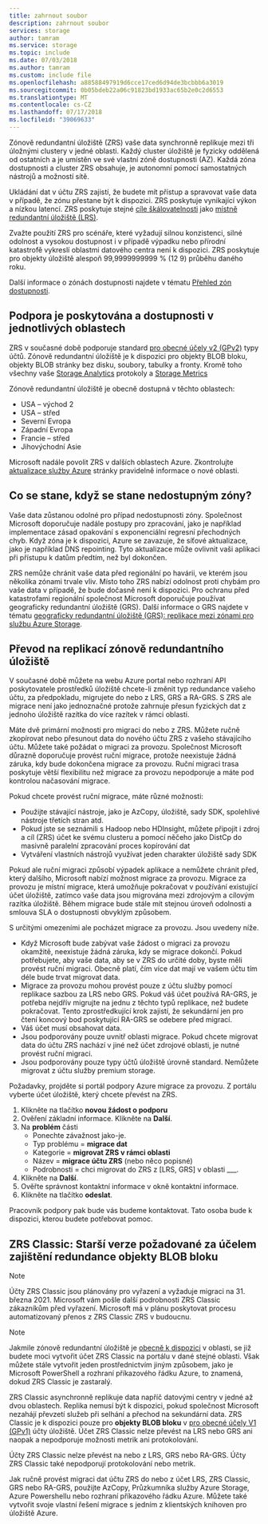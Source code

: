 ```yaml
---
title: zahrnout soubor
description: zahrnout soubor
services: storage
author: tamram
ms.service: storage
ms.topic: include
ms.date: 07/03/2018
ms.author: tamram
ms.custom: include file
ms.openlocfilehash: a88588497919d6cce17ced6d94de3bcbbb6a3019
ms.sourcegitcommit: 0b05bdeb22a06c91823bd1933ac65b2e0c2d6553
ms.translationtype: MT
ms.contentlocale: cs-CZ
ms.lasthandoff: 07/17/2018
ms.locfileid: "39069633"
---
```

Zónově redundantní úložiště (ZRS) vaše data synchronně replikuje mezi tři úložnými clustery v jedné oblasti. Každý cluster úložiště je fyzicky oddělená od ostatních a je umístěn ve své vlastní zóně dostupnosti (AZ). Každá zóna dostupnosti a cluster ZRS obsahuje, je autonomní pomocí samostatných nástrojů a možností sítě.

Ukládání dat v účtu ZRS zajistí, že budete mít přístup a spravovat vaše data v případě, že zónu přestane být k dispozici. ZRS poskytuje vynikající výkon a nízkou latencí. ZRS poskytuje stejné [cíle škálovatelnosti](../articles/storage/common/storage-scalability-targets.md) jako [místně redundantní úložiště (LRS)](../articles/storage/common/storage-redundancy-lrs.md).

Zvažte použití ZRS pro scénáře, které vyžadují silnou konzistenci, silné odolnost a vysokou dostupnost i v případě výpadku nebo přírodní katastrofě vykreslí oblastmi datového centra není k dispozici. ZRS poskytuje pro objekty úložiště alespoň 99,9999999999 % (12 9) průběhu daného roku.

Další informace o zónách dostupnosti najdete v tématu [Přehled zón dostupnosti](https://docs.microsoft.com/azure/availability-zones/az-overview).

## <a name="support-coverage-and-regional-availability"></a>Podpora je poskytována a dostupnosti v jednotlivých oblastech
ZRS v současné době podporuje standard [pro obecné účely v2 (GPv2)](../articles/storage/common/storage-account-options.md#general-purpose-v2-accounts) typy účtů. Zónově redundantní úložiště je k dispozici pro objekty BLOB bloku, objekty BLOB stránky bez disku, soubory, tabulky a fronty. Kromě toho všechny vaše [Storage Analytics](../articles/storage/common/storage-analytics.md) protokoly a [Storage Metrics](../articles/storage/common/storage-enable-and-view-metrics.md)

Zónově redundantní úložiště je obecně dostupná v těchto oblastech:

- USA – východ 2
- USA – střed
- Severní Evropa
- Západní Evropa
- Francie – střed
- Jihovýchodní Asie

Microsoft nadále povolit ZRS v dalších oblastech Azure. Zkontrolujte [aktualizace služby Azure](https://azure.microsoft.com/updates/) stránky pravidelně informace o nové oblasti.

## <a name="what-happens-when-a-zone-becomes-unavailable"></a>Co se stane, když se stane nedostupným zóny?

Vaše data zůstanou odolné pro případ nedostupnosti zóny. Společnost Microsoft doporučuje nadále postupy pro zpracování, jako je například implementace zásad opakování s exponenciální regresní přechodných chyb. Když zóna je k dispozici, Azure se zavazuje, že síťové aktualizace, jako je například DNS repointing. Tyto aktualizace může ovlivnit vaši aplikaci při přístupu k datům předtím, než byl dokončen.

ZRS nemůže chránit vaše data před regionální po havárii, ve kterém jsou několika zónami trvale vliv. Místo toho ZRS nabízí odolnost proti chybám pro vaše data v případě, že bude dočasně není k dispozici. Pro ochranu před katastrofami regionální společnost Microsoft doporučuje používat geograficky redundantní úložiště (GRS). Další informace o GRS najdete v tématu [geograficky redundantní úložiště (GRS): replikace mezi zónami pro službu Azure Storage](../articles/storage/common/storage-redundancy-grs.md).

## <a name="converting-to-zrs-replication"></a>Převod na replikací zónově redundantního úložiště
V současné době můžete na webu Azure portal nebo rozhraní API poskytovatele prostředků úložiště chcete-li změnit typ redundance vašeho účtu, za předpokladu, migrujete do nebo z LRS, GRS a RA-GRS. S ZRS ale migrace není jako jednoznačné protože zahrnuje přesun fyzických dat z jednoho úložiště razítka do více razítek v rámci oblasti. 

Máte dvě primární možnosti pro migraci do nebo z ZRS. Můžete ručně zkopírovat nebo přesunout data do nového účtu ZRS z vašeho stávajícího účtu. Můžete také požádat o migraci za provozu. Společnost Microsoft důrazně doporučuje provést ruční migrace, protože neexistuje žádná záruka, kdy bude dokončena migrace za provozu. Ruční migraci trasa poskytuje větší flexibilitu než migrace za provozu nepodporuje a máte pod kontrolou načasování migrace.

Pokud chcete provést ruční migrace, máte různé možnosti:
- Použijte stávající nástroje, jako je AzCopy, úložiště, sady SDK, spolehlivé nástroje třetích stran atd.
- Pokud jste se seznámili s Hadoop nebo HDInsight, můžete připojit i zdroj a cíl (ZRS) účet ke svému clusteru a pomocí něčeho jako DistCp do masivně paralelní zpracování proces kopírování dat
- Vytváření vlastních nástrojů využívat jeden charakter úložiště sady SDK

Pokud ale ruční migraci způsobí výpadek aplikace a nemůžete chránit před, který dalšího, Microsoft nabízí možnost migrace za provozu. Migrace za provozu je místní migrace, která umožňuje pokračovat v používání existující účet úložiště, zatímco vaše data jsou migrována mezi zdrojovým a cílovým razítka úložiště. Během migrace bude stále mít stejnou úroveň odolnosti a smlouva SLA o dostupnosti obvyklým způsobem.

S určitými omezeními ale pocházet migrace za provozu. Jsou uvedeny níže.

- Když Microsoft bude zabývat vaše žádost o migraci za provozu okamžitě, neexistuje žádná záruka, kdy se migrace dokončí. Pokud potřebujete, aby vaše data, aby se v ZRS do určité doby, byste měli provést ruční migraci. Obecně platí, čím více dat mají ve vašem účtu tím déle bude trvat migrovat data. 
- Migrace za provozu mohou provést pouze z účtu služby pomocí replikace sazbou za LRS nebo GRS. Pokud váš účet používá RA-GRS, je potřeba nejdřív migrujte na jednu z těchto typů replikace, než budete pokračovat. Tento zprostředkující krok zajistí, že sekundární jen pro čtení koncový bod poskytující RA-GRS se odebere před migrací.
- Váš účet musí obsahovat data.
- Jsou podporovány pouze uvnitř oblasti migrace. Pokud chcete migrovat data do účtu ZRS nachází v jiné než účet zdrojové oblasti, je nutné provést ruční migraci.
- Jsou podporovány pouze typy účtů úložiště úrovně standard. Nemůžete migrovat z účtu služby premium storage.

Požadavky, projděte si portál podpory Azure migrace za provozu. Z portálu vyberte účet úložiště, který chcete převést na ZRS.
1. Klikněte na tlačítko **novou žádost o podporu**
2. Ověření základní informace. Klikněte na **Další**. 
3. Na **problém** části 
    - Ponechte závažnost jako-je.
    - Typ problému = **migrace dat**
    - Kategorie = **migrovat ZRS v rámci oblasti**
    - Název = **migrace účtu ZRS** (nebo něco popisné)
    - Podrobnosti = chci migrovat do ZRS z [LRS, GRS] v oblasti ___. 
4. Klikněte na **Další**.
5. Ověřte správnost kontaktní informace v okně kontaktní informace.
6. Klikněte na tlačítko **odeslat**.

Pracovník podpory pak bude vás budeme kontaktovat. Tato osoba bude k dispozici, kterou budete potřebovat pomoc. 

## <a name="zrs-classic-a-legacy-option-for-block-blobs-redundancy"></a>ZRS Classic: Starší verze požadované za účelem zajištění redundance objekty BLOB bloku
> [!NOTE]
> Účty ZRS Classic jsou plánovány pro vyřazení a vyžaduje migraci na 31. března 2021. Microsoft vám pošle další podrobnosti ZRS Classic zákazníkům před vyřazení. Microsoft má v plánu poskytovat procesu automatizovaný přenos z ZRS Classic ZRS v budoucnu.

>[!NOTE]
> Jakmile zónově redundantní úložiště je [obecně k dispozici](#support-coverage-and-regional-availability) v oblasti, se již budete moci vytvořit účet ZRS Classic na portálu v dané stejné oblasti. Však můžete stále vytvořit jeden prostřednictvím jiným způsobem, jako je Microsoft PowerShell a rozhraní příkazového řádku Azure, to znamená, dokud ZRS Classic je zastaralý.

ZRS Classic asynchronně replikuje data napříč datovými centry v jedné až dvou oblastech. Replika nemusí být k dispozici, pokud společnost Microsoft nezahájí převzetí služeb při selhání a přechod na sekundární data. ZRS Classic je k dispozici pouze pro **objekty BLOB bloku** v [pro obecné účely V1 (GPv1)](../articles/storage/common/storage-account-options.md#general-purpose-v1-accounts) účty úložiště. Účet ZRS Classic nelze převést na LRS nebo GRS ani naopak a nepodporuje možnosti metrik ani protokolování.

Účty ZRS Classic nelze převést na nebo z LRS, GRS nebo RA-GRS. Účty ZRS Classic také nepodporují protokolování nebo metrik.

Jak ručně provést migraci dat účtu ZRS do nebo z účet LRS, ZRS Classic, GRS nebo RA-GRS, použijte AzCopy, Průzkumníka služby Azure Storage, Azure Powershellu nebo rozhraní příkazového řádku Azure. Můžete také vytvořit svoje vlastní řešení migrace s jedním z klientských knihoven pro úložiště Azure.
